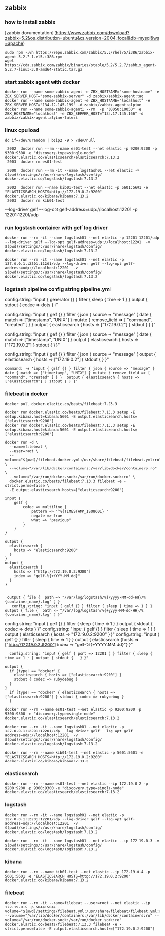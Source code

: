 ## zabbix
### how to install zabbix
[zabbix documentation] (https://www.zabbix.com/download?zabbix=5.2&os_distribution=ubuntu&os_version=20.04_focal&db=mysql&ws=apache)

```
sudo rpm -ivh https://repo.zabbix.com/zabbix/5.2/rhel/5/i386/zabbix-agent-5.2.7-1.el5.i386.rpm
wget https://cdn.zabbix.com/zabbix/binaries/stable/5.2/5.2.7/zabbix_agent-5.2.7-linux-3.0-amd64-static.tar.gz
```
 

### start zabbix agent with docker
```
docker run --name some-zabbix-agent -e ZBX_HOSTNAME="some-hostname" -e ZBX_SERVER_HOST="some-zabbix-server" -d zabbix/zabbix-agent:tag
docker run --name some-zabbix-agent -e ZBX_HOSTNAME="localhost" -e ZBX_SERVER_HOST="134.17.145.199" -d zabbix/zabbix-agent:alpine
docker run --name some-zabbix-agent1 --rm  -p "10050:10050" -e ZBX_HOSTNAME="localhost" -e ZBX_SERVER_HOST="134.17.145.166" -d zabbix/zabbix-agent:alpine-latest
```

### linux cpu load
```
dd if=/dev/urandom | bzip2 -9 > /dev/null
```


```
 2002  docker run --rm --name es01-test --net elastic -p 9200:9200 -p 9300:9300 -e "discovery.type=single-node" docker.elastic.co/elasticsearch/elasticsearch:7.13.2
 2003  docker rm es01-test 

 2000  docker run --rm -it --name logstash01 --net elastic -v $(pwd)/settings/:/usr/share/logstash/config/ docker.elastic.co/logstash/logstash:7.13.2

 2002  docker run --name kib01-test --net elastic -p 5601:5601 -e "ELASTICSEARCH_HOSTS=http://172.19.0.2:9200" docker.elastic.co/kibana/kibana:7.13.2
 2003  docker rm kib01-test
```

--log-driver gelf –-log-opt gelf-address=udp://localhost:12201
-p 12201:12201/udp

### run logstash container with gelf log driver
```
docker run --rm -it --name logstash01 --net elastic -p 12201:12201/udp --log-driver gelf –-log-opt gelf-address=udp://localhost:12201  -v $(pwd)/settings/:/usr/share/logstash/config/ docker.elastic.co/logstash/logstash:7.13.2

docker run --rm -it --name logstash01 --net elastic -p 127.0.0.1:12201:12201/udp --log-driver gelf --log-opt gelf-address=udp://localhost:12201  -v $(pwd)/settings/:/usr/share/logstash/config/ docker.elastic.co/logstash/logstash:7.13.2

```

### logstash pipeline config string pipeline.yml
  config.string: "input { generator {} } filter { sleep { time => 1 } } output { stdout { codec => dots } }"


config.string: "input { gelf {} } filter { json { source => "message" } date { match => ["timestamp", "UNIX"] } mutate { remove_field => [ "command", "created" ] } }  output { elasticsearch { hosts => ["172.19.0.2"] } stdout { } }"

config.string: "input { gelf {} } filter { json { source => "message" } date { match => ["timestamp", "UNIX"] }  output { elasticsearch { hosts => ["172.19.0.2"] } stdout { } }"

config.string: "input { gelf {} } filter { json { source => "message" }  output { elasticsearch { hosts => ["172.19.0.2"] } stdout { } }"
    
    command: -e 'input { gelf {} } filter { json { source => "message" } date { match => ["timestamp", "UNIX"] } mutate { remove_field => [ "command", "created" ] } }  output { elasticsearch { hosts => ["elasticsearch"] } stdout { } }'




### filebeat in docker
```
docker pull docker.elastic.co/beats/filebeat:7.13.3

docker run docker.elastic.co/beats/filebeat:7.13.3 setup -E setup.kibana.host=kibana:5601 -E output.elasticsearch.hosts=["elasticsearch:9200"] 
docker run docker.elastic.co/beats/filebeat:7.13.3 setup -E setup.kibana.host=kibana:5601 -E output.elasticsearch.hosts=["elasticsearch:9200"] 
```
```
docker run -d \
  --name=filebeat \
  --user=root \
  --volume="$(pwd)/filebeat.docker.yml:/usr/share/filebeat/filebeat.yml:ro" \
  --volume="/var/lib/docker/containers:/var/lib/docker/containers:ro" \
  --volume="/var/run/docker.sock:/var/run/docker.sock:ro" \
  docker.elastic.co/beats/filebeat:7.13.3 filebeat -e -strict.perms=false \
  -E output.elasticsearch.hosts=["elasticsearch:9200"]
```


```
input {
    gelf {
        codec => multiline {
            pattern => "^%{TIMESTAMP_ISO8601} "
            negate => true
            what => "previous"
        }
    }
}
```
```
output {
  elasticsearch {
    hosts => "elasticsearch:9200"
  }
}
output {
  elasticsearch {
    hosts => ["http://172.19.0.2:9200"]
    index => "gelf-%{+YYYY.MM.dd}"
  }
}


 output { file {  path => "/var/log/logstash/%{+yyyy-MM-dd-HH}/%{container_name}.log" } }
   config.string: "input { gelf {} } filter { sleep { time => 1 } } output { file {  path => "/var/log/logstash/%{+yyyy-MM-dd-HH}/%{container_name}.log" } }"

```

  config.string: "input { gelf {} } filter { sleep { time => 1 } } output { stdout { codec => dots } }"
  config.string: "input { gelf {} } filter { sleep { time => 1 } } output { elasticsearch { hosts => "172.19.0.2:9200" } }"
    config.string: "input { gelf {} } filter { sleep { time => 1 } } output { elasticsearch {hosts => ["http://172.19.0.2:9200"] index => "gelf-%{+YYYY.MM.dd}"} }"
  
  
```
  config.string: "input { gelf { port => 12201 } } filter { sleep { time => 1 } } output { stdout {   } }"
```  
```
output {
  if [type] == "docker" {
    elasticsearch { hosts => ["elasticsearch:9200"] }
    stdout { codec => rubydebug }
  }
}
  if [type] == "docker" { elasticsearch { hosts => ["elasticsearch:9200"] } stdout { codec => rubydebug }
  }
```


```
docker run --rm --name es01-test --net elastic -p 9200:9200 -p 9300:9300 -e "discovery.type=single-node" docker.elastic.co/elasticsearch/elasticsearch:7.13.2

docker run --rm -it --name logstash01 --net elastic -p 127.0.0.1:12201:12201/udp --log-driver gelf --log-opt gelf-address=udp://localhost:12201  -v $(pwd)/settings/:/usr/share/logstash/config/ docker.elastic.co/logstash/logstash:7.13.2

docker run --rm --name kib01-test --net elastic -p 5601:5601 -e "ELASTICSEARCH_HOSTS=http://172.19.0.2:9200" docker.elastic.co/kibana/kibana:7.13.2
```

### elasticsearch
```
docker run --rm --name es01-test --net elastic --ip 172.19.0.2 -p 9200:9200 -p 9300:9300 -e "discovery.type=single-node" docker.elastic.co/elasticsearch/elasticsearch:7.13.2
```

### logstash
```
docker run --rm -it --name logstash01 --net elastic -p 127.0.0.1:12201:12201/udp --log-driver gelf --log-opt gelf-address=udp://localhost:12201  -v $(pwd)/settings/:/usr/share/logstash/config/ docker.elastic.co/logstash/logstash:7.13.2

docker run --rm -it --name logstash01 --net elastic --ip 172.19.0.3 -v $(pwd)/settings/:/usr/share/logstash/config/ docker.elastic.co/logstash/logstash:7.13.2

```

### kibana
```
docker run --rm --name kib01-test --net elastic --ip 172.19.0.4 -p 5601:5601 -e "ELASTICSEARCH_HOSTS=http://172.19.0.2:9200" docker.elastic.co/kibana/kibana:7.13.2
```

### filebeat 
```
docker run --rm -it --name=filebeat --user=root --net elastic --ip 172.19.0.5 -p 5044:5044 --volume="$(pwd)/settings/filebeat.yml:/usr/share/filebeat/filebeat.yml:ro" --volume="/var/lib/docker/containers:/var/lib/docker/containers:ro" --volume="/var/run/docker.sock:/var/run/docker.sock:ro" docker.elastic.co/beats/filebeat:7.13.3 filebeat -e -strict.perms=false -E output.elasticsearch.hosts=["172.19.0.2:9200"]

```

